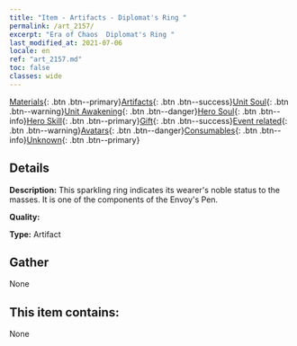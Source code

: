 ```yaml
---
title: "Item - Artifacts - Diplomat's Ring "
permalink: /art_2157/
excerpt: "Era of Chaos  Diplomat's Ring "
last_modified_at: 2021-07-06
locale: en
ref: "art_2157.md"
toc: false
classes: wide
---
```

 [Materials](/Items/){: .btn .btn--primary}[Artifacts](/Items/Artifacts/){: .btn .btn--success}[Unit Soul](/Items/UnitSoul/){: .btn .btn--warning}[Unit Awakening](/Items/UnitAwakening/){: .btn .btn--danger}[Hero Soul](/Items/HeroSoul/){: .btn .btn--info}[Hero Skill](/Items/HeroSkill/){: .btn .btn--primary}[Gift](/Items/Gift/){: .btn .btn--success}[Event related](/Items/Events/){: .btn .btn--warning}[Avatars](/Items/Avatars/){: .btn .btn--danger}[Consumables](/Items/Consumables/){: .btn .btn--info}[Unknown](/Items/Unknown/){: .btn .btn--primary}

## Details
 **Description:** This sparkling ring indicates its wearer's noble status to the masses. It is one of the components of the Envoy's Pen.

 **Quality:** 

 **Type:** Artifact

## Gather

  None

## This item contains:

  None

